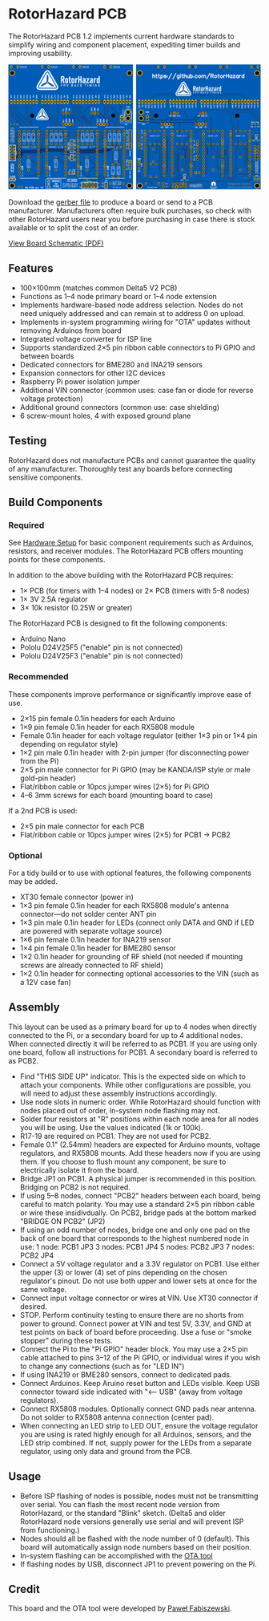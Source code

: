 # RotorHazard PCB

The RotorHazard PCB 1.2 implements current hardware standards to simplify wiring and component placement, expediting timer builds and improving usability.

![PCB Layout](RH-PCB-1.2.png)

Download the [gerber file](Gerber_PCB%20RotorHazard%20PCB%20rev.%201.2.zip) to produce a board or send to a PCB manufacturer. Manufacturers often require bulk purchases, so check with other RotorHazard users near you before purchasing in case there is stock available or to split the cost of an order.

[View Board Schematic (PDF)](Schematic_RotorHazard-PCB-1_2_RC_2020-08-20_19-56-33.pdf)

## Features

* 100×100mm (matches common Delta5 V2 PCB)
* Functions as 1–4 node primary board or 1–4 node extension
* Implements hardware-based node address selection. Nodes do not need uniquely addressed and can remain st to address 0 on upload.
* Implements in-system programming wiring for "OTA" updates without removing Arduinos from board
* Integrated voltage converter for ISP line
* Supports standardized 2×5 pin ribbon cable connectors to Pi GPIO and between boards
* Dedicated connectors for BME280 and INA219 sensors
* Expansion connectors for other I2C devices
* Raspberry Pi power isolation jumper
* Additional VIN connector (common uses: case fan or diode for reverse voltage protection)
* Additional ground connectors (common use: case shielding)
* 6 screw-mount holes, 4 with exposed ground plane

## Testing

RotorHazard does not manufacture PCBs and cannot guarantee the quality of any manufacturer. Thoroughly test any boards before connecting sensitive components.

## Build Components

### Required

See [Hardware Setup](https://github.com/RotorHazard/RotorHazard/blob/main/doc/Hardware%20Setup.md) for basic component requirements such as Arduinos, resistors, and receiver modules. The RotorHazard PCB offers mounting points for these components.

In addition to the above building with the RotorHazard PCB requires:
* 1× PCB (for timers with 1–4 nodes) or 2× PCB (timers with 5–8 nodes)
* 1× 3V 2.5A regulator
* 3× 10k resistor (0.25W or greater)

The RotorHazard PCB is designed to fit the following components:
* Arduino Nano
* Pololu D24V25F5 ("enable" pin is not connected)
* Pololu D24V25F3 ("enable" pin is not connected)

### Recommended

These components improve performance or significantly improve ease of use.

* 2×15 pin female 0.1in headers for each Arduino
* 1×9 pin female 0.1in header for each RX5808 module
* Female 0.1in header for each voltage regulator (either 1×3 pin or 1×4 pin depending on regulator style)
* 1×2 pin male 0.1in header with 2-pin jumper (for disconnecting power from the Pi)
* 2×5 pin male connector for Pi GPIO (may be KANDA/ISP style or male gold-pin header)
* Flat/ribbon cable or 10pcs jumper wires (2×5) for Pi GPIO
* 4–6 3mm screws for each board (mounting board to case)

If a 2nd PCB is used:
* 2×5 pin male connector for each PCB
* Flat/ribbon cable or 10pcs jumper wires (2×5) for PCB1 -> PCB2

### Optional

For a tidy build or to use with optional features, the following components may be added.

* XT30 female connector (power in)
* 1×3 pin female 0.1in header for each RX5808 module's antenna connector—do not solder center ANT pin
* 1×3 pin male 0.1in header for LEDs (connect only DATA and GND if LED are powered with separate voltage source)
* 1×6 pin female 0.1in header for INA219 sensor
* 1×4 pin female 0.1in header for BME280 sensor
* 1×2 0.1in header for grounding of RF shield (not needed if mounting screws are already connected to RF shield)
* 1×2 0.1in header for connecting optional accessories to the VIN (such as a 12V case fan)

## Assembly

This layout can be used as a primary board for up to 4 nodes when directly connected to the Pi, or a secondary board for up to 4 additional nodes. When connected directly it will be referred to as PCB1. If you are using only one board, follow all instructions for PCB1. A secondary board is referred to as PCB2.

* Find "THIS SIDE UP" indicator. This is the expected side on which to attach your components. While other configurations are possible, you will need to adjust these assembly instructions accordingly.
* Use node slots in numeric order. While RotorHazard should function with nodes placed out of order, in-system node flashing may not.
* Solder four resistors at "R" positions within each node area for all nodes you will be using. Use the values indicated (1k or 100k).
* R17-19 are required on PCB1. They are not used for PCB2.
* Female 0.1" (2.54mm) headers are expected for Arduino mounts, voltage regulators, and RX5808 mounts. Add these headers now if you are using them. If you choose to flush mount any component, be sure to electrically isolate it from the board.
* Bridge JP1 on PCB1. A physical jumper is recommended in this position. Bridging on PCB2 is not required.
* If using 5–8 nodes, connect "PCB2" headers between each board, being careful to match polarity. You may use a standard 2×5 pin ribbon cable or wire these insidivdually. On PCB2, bridge pads at the bottom marked "BRIDGE ON PCB2" (JP2)
* If using an odd number of nodes, bridge one and only one pad on the back of one board that corresponds to the highest numbered node in use:
1 node: PCB1 JP3
3 nodes: PCB1 JP4
5 nodes: PCB2 JP3
7 nodes: PCB2 JP4
* Connect a 5V voltage regulator and a 3.3V regulator on PCB1. Use either the upper (3) or lower (4) set of pins depending on the chosen regulator's pinout. Do not use both upper and lower sets at once for the same voltage.
* Connect input voltage connector or wires at VIN. Use XT30 connector if desired.
* STOP. Perform continuity testing to ensure there are no shorts from power to ground. Connect power at VIN and test 5V, 3.3V, and GND at test points on back of board before proceeding. Use a fuse or "smoke stopper" during these tests.
* Connect the Pi to the "Pi GPIO" header block. You may use a 2×5 pin cable attached to pins 3–12 of the Pi GPIO, or individual wires if you wish to change any connections (such as for "LED IN")
* If using INA219 or BME280 sensors, connect to dedicated pads.
* Connect Arduinos. Keep Aruino reset button and LEDs visible. Keep USB connector toward side indicated with "<-- USB" (away from voltage regulators).
* Connect RX5808 modules. Optionally connect GND pads near antenna. Do not solder to RX5808 antenna connection (center pad).
* When connecting an LED strip to LED OUT, ensure the voltage regulator you are using is rated highly enough for all Arduinos, sensors, and the LED strip combined. If not, supply power for the LEDs from a separate regulator, using only data and ground from the PCB.

## Usage

* Before ISP flashing of nodes is possible, nodes must not be transmitting over serial. You can flash the most recent node version from RotorHazard, or the standard "Blink" sketch. (Delta5 and older RotorHazard node versions generally use serial and will prevent ISP from functioning.)
* Nodes should all be flashed with the node number of 0 (default). This board will automatically assign node numbers based on their position.
* In-system flashing can be accomplished with the [OTA tool](https://github.com/szafranski/RH-ota)
* If flashing nodes by USB, disconnect JP1 to prevent powering on the Pi.

## Credit

This board and the OTA tool were developed by [Paweł Fabiszewski](mailto:p.fabiszewski@gmail.com).
